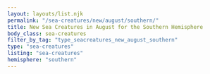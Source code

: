 ```yaml
---
layout: layouts/list.njk
permalink: "/sea-creatures/new/august/southern/"
title: New Sea Creatures in August for the Southern Hemisphere
body_class: sea-creatures
filter_by_tag: "type_seacreatures_new_august_southern"
type: "sea-creatures"
listing: "sea-creatures"
hemisphere: "southern"
---
```

